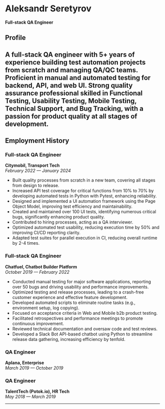 # Aleksandr Seretyrov  
**Full-stack QA Engineer**

## Profile  
A full-stack QA engineer with 5+ years of experience building test automation projects from scratch and managing QA/QC teams. Proficient in manual and automated testing for backend, API, and web UI. Strong quality assurance professional skilled in Functional Testing, Usability Testing, Mobile Testing, Technical Support, and Bug Tracking, with a passion for product quality at all stages of development.
---

## Employment History  

### Full-stack QA Engineer  
**Citymobil, Transport Tech**  
*February 2022 — January 2024*  
- Built quality processes from scratch in a new team, covering all stages from design to release.
- Increased API test coverage for critical functions from 10% to 70% by developing automated tests in Python with Pytest, enhancing reliability.
- Designed and implemented a UI automation framework using the Page Object Model, improving test efficiency and maintainability.
- Created and maintained over 100 UI tests, identifying numerous critical bugs, significantly enhancing product quality.
- Contributed to hiring processes, acting as a QA interviewer.
- Optimized automated test usability, reducing execution time by 50% and improving CI/CD reporting clarity.
- Adapted test suites for parallel execution in CI, reducing overall runtime by 2-4 times.

### Full-stack QA Engineer  
**Chatfuel, Chatbot Builder Platform**  
*October 2019 — February 2022*  
- Conducted manual testing for major software applications, reporting over 50 bugs and driving usability and performance improvements.
- Optimized testing and release processes, leading to a crash-free customer experience and effective feature development.
- Developed automated scripts to eliminate routine tasks (e.g., environment setup, log copying).
- Focused on acceptance criteria in Web and Mobile b2b product testing.
- Facilitated retrospectives and performance meetings to promote continuous improvement.
- Reviewed technical documentation and oversaw code and test reviews.
- Developed a Slack Bot API-based chatbot using Python to streamline release data gathering, increasing efficiency by tenfold.

### QA Engineer  
**Aplana, Enterprise**  
*March 2019 — October 2019*  

### QA Engineer  
**TalentTech (Potok.io), HR Tech**  
*May 2018 — March 2019*  

---
